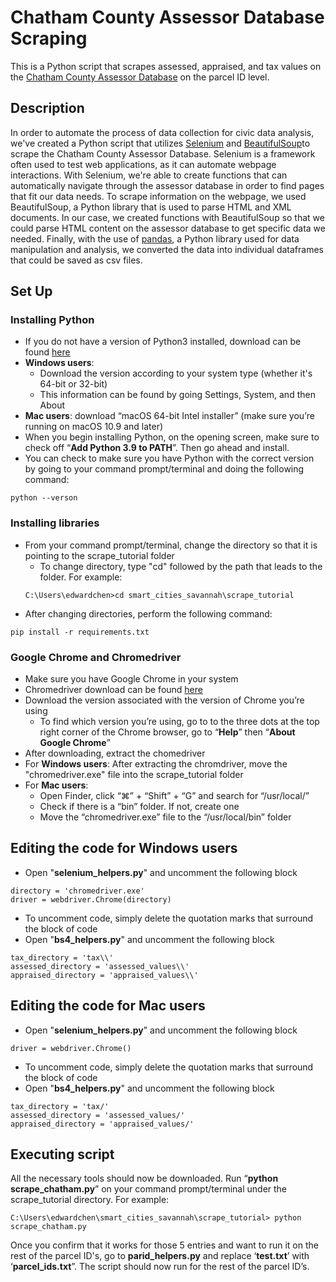 # Chatham County Assessor Database Scraping

This is a Python script that scrapes assessed, appraised, and tax values on the [Chatham County Assessor Database](https://www.chathamtax.org/PT/search/commonsearch.aspx?mode=realprop) on the parcel ID level.



## Description

  In order to automate the process of data collection for civic data analysis, we've created a Python script that utilizes [Selenium](https://www.selenium.dev/selenium/docs/api/py/api.html) and [BeautifulSoup](https://www.crummy.com/software/BeautifulSoup/bs4/doc/)to scrape the Chatham County Assessor Database. Selenium is a framework often used to test web applications, as it can automate webpage interactions. With Selenium, we're able to create functions that can automatically navigate through the assessor database in order to find pages that fit our data needs. To scrape information on the webpage, we used BeautifulSoup, a Python library that is used to parse HTML and XML documents. In our case, we created functions with BeautifulSoup so that we could parse HTML content on the assessor database to get specific data we needed. Finally, with the use of [pandas](https://pandas.pydata.org/docs/), a Python library used for data manipulation and analysis, we converted the data into individual dataframes that could be saved as csv files.



## Set Up

### Installing Python

- If you do not have a version of Python3 installed, download can be found [here](https://www.python.org/downloads/release/python-396/)
- **Windows users**:
  - Download the version according to your system type (whether it's 64-bit or 32-bit)
  - This information can be found by going Settings, System, and then About
- **Mac users**: download “macOS 64-bit Intel installer” (make sure you’re running on macOS 10.9 and later)
- When you begin installing Python, on the opening screen, make sure to check off “**Add Python 3.9 to PATH**”. Then go ahead and install.
- You can check to make sure you have Python with the correct version by going to your command prompt/terminal and doing the following command:
```
python --verson
```


### Installing libraries

- From your command prompt/terminal, change the directory so that it is pointing to the scrape_tutorial folder
  - To change directory, type "cd" followed by the path that leads to the folder. For example:
  ```
  C:\Users\edwardchen>cd smart_cities_savannah\scrape_tutorial
  ```
- After changing directories, perform the following command:
```
pip install -r requirements.txt
```


### Google Chrome and Chromedriver

- Make sure you have Google Chrome in your system
- Chromedriver download can be found [here](https://sites.google.com/a/chromium.org/chromedriver/downloads)
- Download the version associated with the version of Chrome you’re using
  - To find which version you’re using, go to to the three dots at the top right corner of the Chrome browser, go to “**Help**” then “**About Google Chrome**”
- After downloading, extract the chomedriver
- For **Windows users**: After extracting the chromdriver, move the "chromedriver.exe" file into the scrape_tutorial folder
- For **Mac users**:
  - Open Finder, click “⌘” + “Shift” + “G” and search for “/usr/local/”
  - Check if there is a “bin” folder. If not, create one
  - Move the “chromedriver.exe” file to the “/usr/local/bin” folder




## Editing the code for Windows users

- Open "**selenium_helpers.py**" and uncomment the following block
```
directory = 'chromedriver.exe'
driver = webdriver.Chrome(directory)
```
- To uncomment code, simply delete the quotation marks that surround the block of code
- Open "**bs4_helpers.py**" and uncomment the following block
```
tax_directory = 'tax\\'
assessed_directory = 'assessed_values\\'
appraised_directory = 'appraised_values\\'
```




## Editing the code for Mac users

- Open "**selenium_helpers.py**" and uncomment the following block
```
driver = webdriver.Chrome()
```
- To uncomment code, simply delete the quotation marks that surround the block of code
- Open "**bs4_helpers.py**" and uncomment the following block
```
tax_directory = 'tax/'
assessed_directory = 'assessed_values/'
appraised_directory = 'appraised_values/'
```




## Executing script

All the necessary tools should now be downloaded. Run “**python scrape_chatham.py**” on your command prompt/terminal under the scrape_tutorial directory. For example:
```
C:\Users\edwardchen\smart_cities_savannah\scrape_tutorial> python scrape_chatham.py
```
Once you confirm that it works for those 5 entries and want to run it on the rest of the parcel ID's, go to **parid_helpers.py** and replace ‘**test.txt**’ with ‘**parcel_ids.txt**”. The script should now run for the rest of the parcel ID’s.


